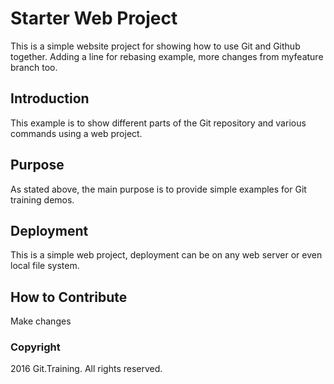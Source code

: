 # Starter Web Project
This is a simple website project for showing how to use Git and Github together. Adding a line for rebasing example, more changes from myfeature branch too.

## Introduction
This example is to show different parts of the Git repository and various commands using a web project.

## Purpose
As stated above, the main purpose is to provide simple examples for Git training demos.

## Deployment
This is a simple web project, deployment can be on any web server or even local file system.

## How to Contribute
Make changes

### Copyright
2016 Git.Training. All rights reserved.
